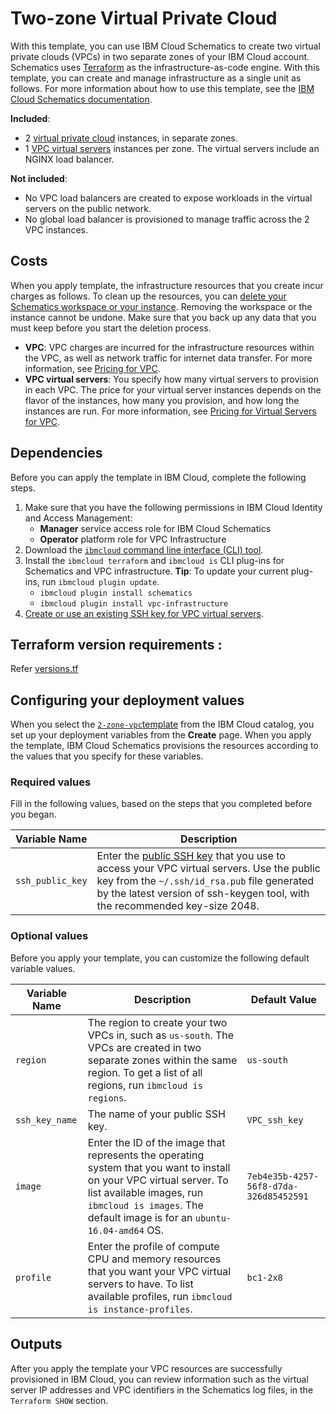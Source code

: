 # Two-zone Virtual Private Cloud

With this template, you can use IBM Cloud Schematics to create two virtual private clouds (VPCs) in two separate zones of your IBM Cloud account. Schematics uses [Terraform](https://www.terraform.io/) as the infrastructure-as-code engine. With this template, you can create and manage infrastructure as a single unit as follows. For more information about how to use this template, see the [IBM Cloud Schematics documentation](https://cloud.ibm.com/docs/schematics).

**Included**:
* 2 [virtual private cloud](https://cloud.ibm.com/docs/vpc-on-classic?topic=vpc-on-classic-getting-started) instances, in separate zones.
* 1 [VPC virtual servers](https://cloud.ibm.com/docs/vpc-on-classic-vsi?topic=vpc-on-classic-vsi-getting-started) instances per zone. The virtual servers include an NGINX load balancer.

**Not included**:
* No VPC load balancers are created to expose workloads in the virtual servers on the public network.
* No global load balancer is provisioned to manage traffic across the 2 VPC instances.

## Costs

When you apply template, the infrastructure resources that you create incur charges as follows. To clean up the resources, you can [delete your Schematics workspace or your instance](https://cloud.ibm.com/docs/schematics?topic=schematics-manage-lifecycle#destroy-resources). Removing the workspace or the instance cannot be undone. Make sure that you back up any data that you must keep before you start the deletion process.

* **VPC**: VPC charges are incurred for the infrastructure resources within the VPC, as well as network traffic for internet data transfer. For more information, see [Pricing for VPC](https://cloud.ibm.com/docs/vpc-on-classic?topic=vpc-on-classic-pricing-for-vpc).
* **VPC virtual servers**: You specify how many virtual servers to provision in each VPC. The price for your virtual server instances depends on the flavor of the instances, how many you provision, and how long the instances are run. For more information, see [Pricing for Virtual Servers for VPC](https://cloud.ibm.com/docs/infrastructure/vpc-on-classic?topic=vpc-on-classic-pricing-for-vpc#pricing-for-virtual-servers-for-vpc).

## Dependencies

Before you can apply the template in IBM Cloud, complete the following steps.

1.  Make sure that you have the following permissions in IBM Cloud Identity and Access Management:
    * **Manager** service access role for IBM Cloud Schematics
    * **Operator** platform role for VPC Infrastructure
2.  Download the [`ibmcloud` command line interface (CLI) tool](https://cloud.ibm.com/docs/cli/reference/ibmcloud?topic=cloud-cli-install-ibmcloud-cli).
3.  Install the `ibmcloud terraform` and `ibmcloud is` CLI plug-ins for Schematics and VPC infrastructure. **Tip**: To update your current plug-ins, run `ibmcloud plugin update`.
    *  `ibmcloud plugin install schematics`
    *  `ibmcloud plugin install vpc-infrastructure`
4.  [Create or use an existing SSH key for VPC virtual servers](https://cloud.ibm.com/docs/vpc-on-classic-vsi?topic=vpc-on-classic-vsi-ssh-keys).

## Terraform version requirements :  

Refer [versions.tf](versions.tf)


## Configuring your deployment values

When you select the [`2-zone-vpc`template](https://cloud.ibm.com/catalog/content/2-zone-vpc) from the IBM Cloud catalog, you set up your deployment variables from the **Create** page. When you apply the template, IBM Cloud Schematics provisions the resources according to the values that you specify for these variables.

### Required values
Fill in the following values, based on the steps that you completed before you began.

|Variable Name|Description|
|-------------|-----------|
|`ssh_public_key`|Enter the [public SSH key](https://cloud.ibm.com/docs/vpc?topic=vpc-ssh-keys#locating-ssh-keys) that you use to access your VPC virtual servers. Use the public key from the `~/.ssh/id_rsa.pub` file generated by the latest version of ssh-keygen tool, with the recommended key-size 2048.|

### Optional values
Before you apply your template, you can customize the following default variable values.

|Variable Name|Description|Default Value|
|-------------|-----------|-------------|
|`region`|The region to create your two VPCs in, such as `us-south`. The VPCs are created in two separate zones within the same region. To get a list of all regions, run `ibmcloud is regions`.|`us-south`|
|`ssh_key_name`|The name of your public SSH key.|`VPC_ssh_key`|
|`image`|Enter the ID of the image that represents the operating system that you want to install on your VPC virtual server. To list available images, run `ibmcloud is images`. The default image is for an `ubuntu-16.04-amd64` OS.|`7eb4e35b-4257-56f8-d7da-326d85452591`|
|`profile`|Enter the profile of compute CPU and memory resources that you want your VPC virtual servers to have. To list available profiles, run `ibmcloud is instance-profiles`.|`bc1-2x8`|


## Outputs
After you apply the template your VPC resources are successfully provisioned in IBM Cloud, you can review information such as the virtual server IP addresses and VPC identifiers in the Schematics log files, in the `Terraform SHOW` section.
